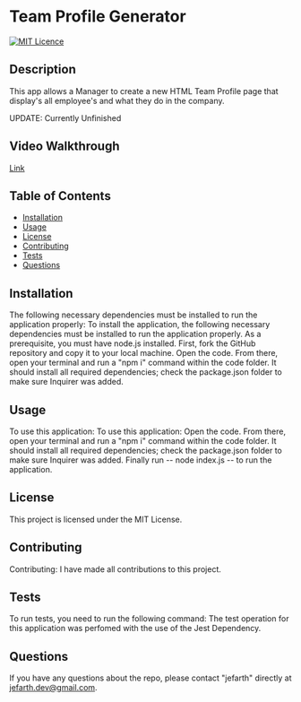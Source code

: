 # Team Profile Generator
  [![MIT Licence](https://badges.frapsoft.com/os/mit/mit.png?v=103)](https://opensource.org/licenses/mit-license.php)

## Description
This app allows a Manager to create a new HTML Team Profile page that display's all employee's and what they do in the company.

UPDATE: Currently Unfinished

## Video Walkthrough
[Link](https://drive.google.com/file/d/1bB5QKaHLGdPXECBq5EFUE5HvD3QrpWLL/view)

## Table of Contents 

* [Installation](#installation)
* [Usage](#usage)
* [License](#license)
* [Contributing](#contributing)
* [Tests](#tests)
* [Questions](#questions)

## Installation
The following necessary dependencies must be installed to run the application properly: To install the application, the following necessary dependencies must be installed to run the application properly. As a prerequisite, you must have node.js installed. First, fork the GitHub repository and copy it to your local machine. Open the code. From there, open your terminal and run a "npm i" command within the code folder. It should install all required dependencies; check the package.json folder to make sure Inquirer was added.

## Usage
To use this application: To use this application: Open the code. From there, open your terminal and run a "npm i" command within the code folder. It should install all required dependencies; check the package.json folder to make sure Inquirer was added. Finally run -- node index.js -- to run the application.

## License
This project is licensed under the MIT License.

## Contributing
Contributing: I have made all contributions to this project.

## Tests
To run tests, you need to run the following command: The test operation for this application was perfomed with the use of the Jest Dependency.

## Questions
If you have any questions about the repo, please contact "jefarth" directly at jefarth.dev@gmail.com.

